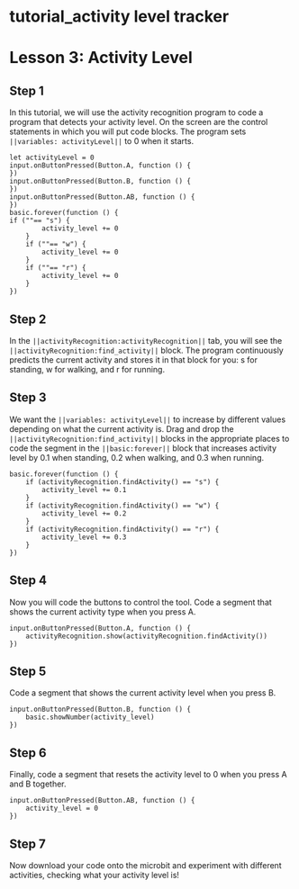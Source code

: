# tutorial_activity level tracker

# Lesson 3: Activity Level

## Step 1

In this tutorial, we will use the activity recognition program to code a program that detects your activity level.
On the screen are the control statements in which you will put code blocks. 
The program sets ``||variables: activityLevel||`` to 0 when it starts.

```template
let activityLevel = 0
input.onButtonPressed(Button.A, function () {
})
input.onButtonPressed(Button.B, function () {
})
input.onButtonPressed(Button.AB, function () {
})
basic.forever(function () {
if (""== "s") {
        activity_level += 0
    }
    if (""== "w") {
        activity_level += 0
    }
    if (""== "r") {
        activity_level += 0
    }
})
```

## Step 2
In the ``||activityRecognition:activityRecognition||`` tab, you will see the ``||activityRecognition:find_activity||`` block. 
The program continuously predicts the current activity and stores it in that block for you: s for standing, w for walking, and r for running.

## Step 3
We want the ``||variables: activityLevel||`` to increase by different values depending on what the current activity is.
Drag and drop the ``||activityRecognition:find_activity||`` blocks in the appropriate places to code the segment in the ``||basic:forever||`` block that increases activity level by 0.1 when standing, 0.2 when walking, and 0.3 when running.

```blocks
basic.forever(function () {
    if (activityRecognition.findActivity() == "s") {
        activity_level += 0.1
    }
    if (activityRecognition.findActivity() == "w") {
        activity_level += 0.2
    }
    if (activityRecognition.findActivity() == "r") {
        activity_level += 0.3
    }
})
```

## Step 4
Now you will code the buttons to control the tool.
Code a segment that shows the current activity type when you press A.

```blocks
input.onButtonPressed(Button.A, function () {
    activityRecognition.show(activityRecognition.findActivity())
})
```

## Step 5
Code a segment that shows the current activity level when you press B.
```blocks
input.onButtonPressed(Button.B, function () {
    basic.showNumber(activity_level)
})
```

## Step 6
Finally, code a segment that resets the activity level to 0 when you press A and B together.
```blocks
input.onButtonPressed(Button.AB, function () {
    activity_level = 0
})
```

## Step 7
Now download your code onto the microbit and experiment with different activities, checking what your activity level is!

